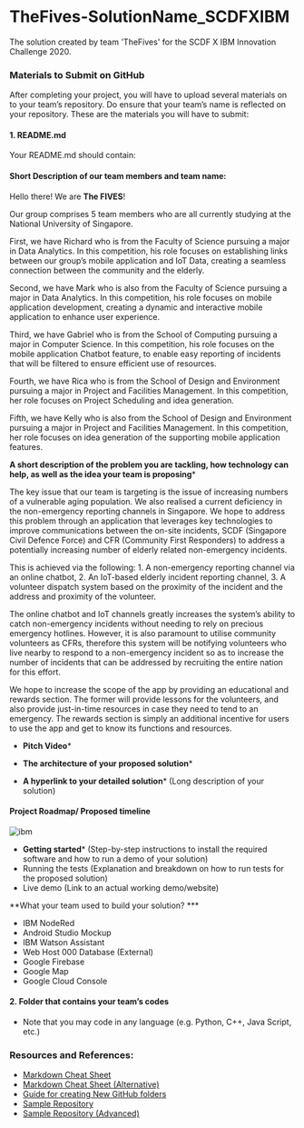 # TheFives-SolutionName_SCDFXIBM
The solution created by team 'TheFives' for the SCDF X IBM Innovation Challenge 2020.

### Materials to Submit on GitHub
After completing your project, you will have to upload several materials on to your team’s
repository. Do ensure that your team’s name is reflected on your repository. These are the
materials you will have to submit:

#### 1. README.md
Your README.md should contain:

#### Short Description of our team members and team name: 

Hello there! We are **The FIVES**!

Our group comprises 5 team members who are all currently studying at the National University of Singapore. 

First, we have Richard who is from the Faculty of Science pursuing a major in Data Analytics. In this competition, his role focuses on establishing links between our group’s mobile application and IoT Data, creating a seamless connection between the community and the elderly. 

Second, we have Mark who is also from the Faculty of Science pursuing a major in Data Analytics. In this competition, his role focuses on mobile application development, creating a dynamic and interactive mobile application to enhance user experience.

Third, we have Gabriel who is from the School of Computing pursuing a major in Computer Science. In this competition, his role focuses on the mobile application Chatbot feature, to enable easy reporting of incidents that will be filtered to ensure efficient use of resources.

Fourth, we have Rica who is from the School of Design and Environment pursuing a major in Project and Facilities Management. In this competition, her role focuses on Project Scheduling and idea generation. 

Fifth, we have Kelly who is also from the School of Design and Environment pursuing a major in Project and Facilities Management. In this competition, her role focuses on idea generation of the supporting mobile application features.

 **A short description of the problem you are tackling, how technology can help, as well as the idea your team is proposing***

The key issue that our team is targeting is the issue of increasing numbers of a vulnerable aging population. We also realised a current deficiency in the non-emergency reporting channels in Singapore. We hope to address this problem through an application that leverages key technologies to improve communications between the on-site incidents, SCDF (Singapore Civil Defence Force) and CFR (Community First Responders) to address a potentially increasing number of elderly related non-emergency incidents. 

This is achieved via the following: 1. A non-emergency reporting channel via an online chatbot, 2. An IoT-based elderly incident reporting channel, 3. A volunteer dispatch system based on the proximity of the incident and the address and proximity of the volunteer. 

The online chatbot and IoT channels greatly increases the system’s ability to catch non-emergency incidents without needing to rely on precious emergency hotlines. However, it is also paramount to utilise community volunteers as CFRs, therefore this system will be notifying volunteers who live nearby to respond to a non-emergency incident so as to increase the number of incidents that can be addressed by recruiting the entire nation for this effort.

We hope to increase the scope of the app by providing an educational and rewards section. The former will provide lessons for the volunteers, and also provide just-in-time resources in case they need to tend to an emergency. The rewards section is simply an additional incentive for users to use the app and get to know its functions and resources.

  - **Pitch Video***
  
  - **The architecture of your proposed solution***
  
  - **A hyperlink to your detailed solution*** (Long description of your solution)
  
 #### Project Roadmap/ Proposed timeline
 ![ibm](https://user-images.githubusercontent.com/65336993/84586273-a8bd1b80-ae4a-11ea-8168-281d061ab0bb.png)

 
  - **Getting started*** (Step-by-step instructions to install the required software and how to run a demo of your solution)
  - Running the tests (Explanation and breakdown on how to run tests for the proposed solution)
  - Live demo (Link to an actual working demo/website)
  
**What your team used to build your solution? *** 
- IBM NodeRed
- Android Studio Mockup
- IBM Watson Assistant
- Web Host 000 Database (External)
- Google Firebase
- Google Map
- Google Cloud Console



#### 2. Folder that contains your team’s codes
  - Note that you may code in any language (e.g. Python, C++, Java Script, etc.)


### Resources and References:
  - [Markdown Cheat Sheet](https://github.com/adam-p/markdown-here/wiki/Markdown-Cheatsheet)
  - [Markdown Cheat Sheet (Alternative)](https://www.markdownguide.org/cheat-sheet/)
  - [Guide for creating New GitHub folders](https://github.com/KirstieJane/STEMMRoleModels/wiki/Creating-new-folders-in-GitHub-repository-via-the-browser)
  - [Sample Repository](https://github.com/Code-and-Response/Project-Sample)
  - [Sample Repository (Advanced)](https://github.com/sparrow-platform)

